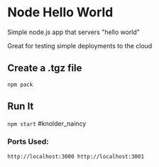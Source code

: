 # Node Hello World

Simple node.js app that servers "hello world"

Great for testing simple deployments to the cloud

## Create a .tgz file

`npm pack`

## Run It

`npm start`
#knolder_naincy

### Ports Used:
`http://localhost:3000
http://localhost:3001`


